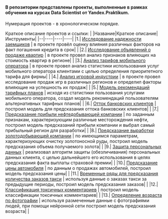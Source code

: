 #### В репозитории представлены проекты, выполненные в рамках обучения на курсах Data Scientist от Yandex.Praktikum.
Нумерация проектов - в хронологическом порядке. 

Краткое описание проектов и ссылки:
| |Название|Краткое описание|Инструменты|
|--|----|----|----|
|1.| [Исследование надежности заемщиков](https://github.com/kharanrauko/YA_praktikum/tree/master/pr_1_credit_scoring) | в проекте провёл оценку влияния различных факторов на факт погашения кредита в срок|  |
|2.| [Исследование объявлений о продаже квартир](https://github.com/kharanrauko/YA_praktikum/tree/master/pr_2_house_price_analysis) | в проекте провел анализ признаков влияющих на стоимость квартир в регионе|  |
|3.| [Анализ тарифов мобильного оператора](https://github.com/kharanrauko/YA_praktikum/tree/master/pr_3_mobyle_tarfiffs_analysis) | в проекте провел анализ статистики использования услуг мобильного оператора клиентами с целью определения приоритетного тарифа для фирмы|  |
|4.| [Анализ игровой индустрии](https://github.com/kharanrauko/YA_praktikum/tree/master/pr_4_games_sales_analysis) | в проекте провел исследование продаж игр в различных регионов и определил факторы влияющие на успешность их продаж|  |
|5.| [Модель рекомендаций тарифных планов](https://github.com/kharanrauko/YA_praktikum/tree/master/pr_5_user_behavior) | исходя из статистики пользования услугами мобильного оператора, создал модель рекомендаций пользователям альтернативных тарифных планов|  |
|6.| [Отток банковских клиентов](https://github.com/kharanrauko/YA_praktikum/tree/master/pr_6_customer_churn) | построил модель для предсказания оттока банковских клиентов|  |
|7.| [Предсказание прибыли нефтедобывающей компании](https://github.com/kharanrauko/YA_praktikum/tree/master/pr_7_oil_production) | по заданным признакам, характеризующим различные месторождения нефти, построил модель предсказаний прибыли компании и выбрал самый прибыльный регион для разработки|  |
|8.| [Предсказание выработки золотодобывающей компании](https://github.com/kharanrauko/YA_praktikum/tree/master/pr_8_gold_recovery_prediction) | по имеющимся параметрам, характеризующих очистку золотоносной руды, построил модель предсказания объема получаемого золота|  |
|9.| [Защита персональных данных](https://github.com/kharanrauko/YA_praktikum/tree/master/pr_9_PI_protection) | реализовал алгоритм защиты (обезличивания) персональных данных клиента, с целью дальнейшего его использования в целях предсказания факта выплаты страховой премии|  |
|10.| [Предсказание цены автомобиля](https://github.com/kharanrauko/YA_praktikum/tree/master/pr_10_car_price_predictions) | по данным о продажах автомобилей, построил модель предсказания цены|  |
|11.| [Временные ряды для предсказания количества заказов такси](https://github.com/kharanrauko/YA_praktikum/tree/master/pr_11_taxi_order_predictions) | используя данные о заказах такси за предыдущие периоды, построил модель предсказания заказов|  |
|12.| [Классификация токсичных комментариев](https://github.com/kharanrauko/YA_praktikum/tree/master/pr_12_toxic_comments) | построил модель классификации токсичных комментариев|  |
|13.| [Определение возраста по фотографии](https://github.com/kharanrauko/YA_praktikum/tree/master/pr_14_age_determination) | используя размеченные данные с фотографиями людей, при помощи нейронной сети построил модель предсказания возраста|  |